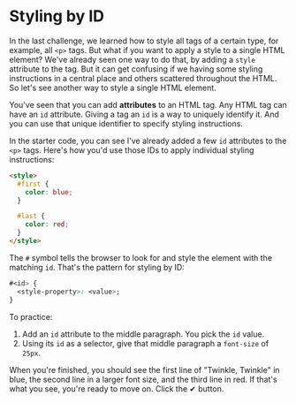 # Styling by ID

In the last challenge, we learned how to style all tags of a certain type, for
example, all `<p>` tags. But what if you want to apply a style to a single HTML
element? We've already seen one way to do that, by adding a `style` attribute to
the tag. But it can get confusing if we having some styling instructions in a
central place and others scattered throughout the HTML. So let's see another way
to style a single HTML element.

You've seen that you can add **attributes** to an HTML tag. Any HTML tag can
have an `id` attribute. Giving a tag an `id` is a way to uniquely identify it.
And you can use that unique identifier to specify styling instructions.

In the starter code, you can see I've already added a few `id` attributes to
the `<p>` tags. Here's how you'd use those IDs to apply individual styling
instructions:

```HTML
<style>
  #first {
    color: blue;
  }

  #last {
    color: red;
  }
</style>
```

The `#` symbol tells the browser to look for and style the element with the
matching `id`. That's the pattern for styling by ID:

```CSS
#<id> {
  <style-property>: <value>;
}
```

To practice:

1. Add an `id` attribute to the middle paragraph. You pick the `id` value.
2. Using its `id` as a selector, give that middle paragraph a `font-size` of `25px`.

When you're finished, you should see the first line of "Twinkle, Twinkle" in
blue, the second line in a larger font size, and the third line in red. If
that's what you see, you're ready to move on. Click the ✔ button.
